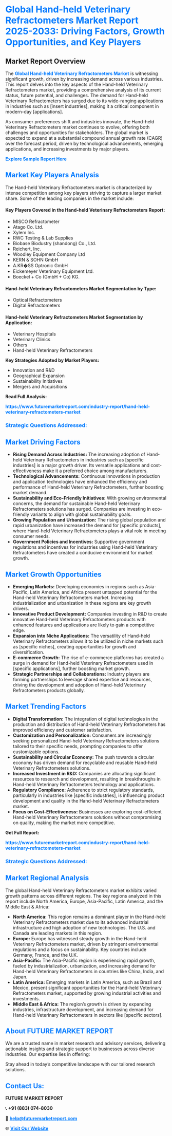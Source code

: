 <h1 style="color: #007BFF;">Global Hand-held Veterinary Refractometers Market Report 2025-2033: Driving Factors, Growth Opportunities, and Key Players</h1>

<section id="overview">
<h2>Market Report Overview</h2>
<p>The <a href="https://www.futuremarketreport.com/industry-report/hand-held-veterinary-refractometers-market" style="color: #007BFF; text-decoration: none;"><strong>Global Hand-held Veterinary Refractometers Market</strong></a> is witnessing significant growth, driven by increasing demand across various industries. This report delves into the key aspects of the Hand-held Veterinary Refractometers market, providing a comprehensive analysis of its current status, future potential, and challenges. The demand for Hand-held Veterinary Refractometers has surged due to its wide-ranging applications in industries such as [insert industries], making it a critical component in modern-day [applications].</p>
<p>As consumer preferences shift and industries innovate, the Hand-held Veterinary Refractometers market continues to evolve, offering both challenges and opportunities for stakeholders. The global market is expected to expand at a substantial compound annual growth rate (CAGR) over the forecast period, driven by technological advancements, emerging applications, and increasing investments by major players.</p>
</section>

<section id="overview">
<p><a href="https://www.futuremarketreport.com/request-sample/reportId=125433" style="color: #007BFF; text-decoration: none;"><strong>Explore Sample Report Here</strong></a></p>
</section>

<section id="key-players">
<h2 style="color: #007BFF;">Market Key Players Analysis</h2>
<p>The Hand-held Veterinary Refractometers market is characterized by intense competition among key players striving to capture a larger market share. Some of the leading companies in the market include:</p>
<h4>Key Players Covered in the Hand-held Veterinary Refractometers Report:</h4>
<ul><li>MISCO Refractometer</li><li>Atago Co. Ltd.</li><li>Xylem Inc.</li><li>RWC Testing &amp; Lab Supplies</li><li>Biobase Biodustry (shandong) Co., Ltd.</li><li>Reichert, Inc.</li><li>Woodley Equipment Company Ltd</li><li>KERN &amp; SOHN GmbH</li><li>A.KR�SS Optronic GmbH</li><li>Eickemeyer Veterinary Equipment Ltd.</li><li>Boeckel + Co (GmbH + Co) KG.</li></ul>
<h4>Hand-held Veterinary Refractometers Market Segmentation by Type:</h4>
<ul><li>Optical Refractometers</li><li>Digital Refractometers</li></ul>

<h4>Hand-held Veterinary Refractometers Market Segmentation by Application:</h4>
<ul><li>Veterinary Hospitals</li><li>Veterinary Clinics</li><li>Others</li><li>Hand-held Veterinary Refractometers</li></ul>
<p><strong>Key Strategies Adopted by Market Players:</strong></p>
<ul>
<li>Innovation and R&D</li>
<li>Geographical Expansion</li>
<li>Sustainability Initiatives</li>
<li>Mergers and Acquisitions</li>
</ul>
</section>

<section>
<p><strong>Read Full Analysis: </strong></p><a href="https://www.futuremarketreport.com/industry-report/hand-held-veterinary-refractometers-market" style="color: #007BFF; text-decoration: none;"><strong>https://www.futuremarketreport.com/industry-report/hand-held-veterinary-refractometers-market</strong></a>
<h3 style="color: #007BFF;">Strategic Questions Addressed:</h3>
</section>

<section id="driving-factors">
<h2 style="color: #007BFF;">Market Driving Factors</h2>
<ul>
<li><strong>Rising Demand Across Industries:</strong> The increasing adoption of Hand-held Veterinary Refractometers in industries such as [specific industries] is a major growth driver. Its versatile applications and cost-effectiveness make it a preferred choice among manufacturers.</li>
<li><strong>Technological Advancements:</strong> Continuous innovations in production and application technologies have enhanced the efficiency and performance of Hand-held Veterinary Refractometers, further boosting market demand.</li>
<li><strong>Sustainability and Eco-Friendly Initiatives:</strong> With growing environmental concerns, the demand for sustainable Hand-held Veterinary Refractometers solutions has surged. Companies are investing in eco-friendly variants to align with global sustainability goals.</li>
<li><strong>Growing Population and Urbanization:</strong> The rising global population and rapid urbanization have increased the demand for [specific products], where Hand-held Veterinary Refractometers plays a vital role in meeting consumer needs.</li>
<li><strong>Government Policies and Incentives:</strong> Supportive government regulations and incentives for industries using Hand-held Veterinary Refractometers have created a conducive environment for market growth.</li>
</ul>
</section>

<section id="growth-opportunities">
<h2 style="color: #007BFF;">Market Growth Opportunities</h2>
<ul>
<li><strong>Emerging Markets:</strong> Developing economies in regions such as Asia-Pacific, Latin America, and Africa present untapped potential for the Hand-held Veterinary Refractometers market. Increasing industrialization and urbanization in these regions are key growth drivers.</li>
<li><strong>Innovative Product Development:</strong> Companies investing in R&D to create innovative Hand-held Veterinary Refractometers products with enhanced features and applications are likely to gain a competitive edge.</li>
<li><strong>Expansion into Niche Applications:</strong> The versatility of Hand-held Veterinary Refractometers allows it to be utilized in niche markets such as [specific niches], creating opportunities for growth and diversification.</li>
<li><strong>E-commerce Growth:</strong> The rise of e-commerce platforms has created a surge in demand for Hand-held Veterinary Refractometers used in [specific applications], further boosting market growth.</li>
<li><strong>Strategic Partnerships and Collaborations:</strong> Industry players are forming partnerships to leverage shared expertise and resources, driving the development and adoption of Hand-held Veterinary Refractometers products globally.</li>
</ul>
</section>

<section id="trending-factors">
<h2 style="color: #007BFF;">Market Trending Factors</h2>
<ul>
<li><strong>Digital Transformation:</strong> The integration of digital technologies in the production and distribution of Hand-held Veterinary Refractometers has improved efficiency and customer satisfaction.</li>
<li><strong>Customization and Personalization:</strong> Consumers are increasingly seeking personalized Hand-held Veterinary Refractometers solutions tailored to their specific needs, prompting companies to offer customizable options.</li>
<li><strong>Sustainability and Circular Economy:</strong> The push towards a circular economy has driven demand for recyclable and reusable Hand-held Veterinary Refractometers solutions.</li>
<li><strong>Increased Investment in R&D:</strong> Companies are allocating significant resources to research and development, resulting in breakthroughs in Hand-held Veterinary Refractometers technology and applications.</li>
<li><strong>Regulatory Compliance:</strong> Adherence to strict regulatory standards, particularly in industries like [specific industries], is influencing product development and quality in the Hand-held Veterinary Refractometers market.</li>
<li><strong>Focus on Cost-Effectiveness:</strong> Businesses are exploring cost-efficient Hand-held Veterinary Refractometers solutions without compromising on quality, making the market more competitive.</li>
</ul>
</section>

<section>
<p><strong>Get Full Report: </strong></p><a href="https://www.futuremarketreport.com/industry-report/hand-held-veterinary-refractometers-market" style="color: #007BFF; text-decoration: none;"><strong>https://www.futuremarketreport.com/industry-report/hand-held-veterinary-refractometers-market</strong></a>
<h3 style="color: #007BFF;">Strategic Questions Addressed:</h3>
</section>


<section id="regional-analysis">
<h2 style="color: #007BFF;">Market Regional Analysis</h2>
<p>The global Hand-held Veterinary Refractometers market exhibits varied growth patterns across different regions. The key regions analyzed in this report include North America, Europe, Asia-Pacific, Latin America, and the Middle East & Africa:</p>
<ul>
<li><strong>North America:</strong> This region remains a dominant player in the Hand-held Veterinary Refractometers market due to its advanced industrial infrastructure and high adoption of new technologies. The U.S. and Canada are leading markets in this region.</li>
<li><strong>Europe:</strong> Europe has witnessed steady growth in the Hand-held Veterinary Refractometers market, driven by stringent environmental regulations and a focus on sustainability. Key countries include Germany, France, and the U.K.</li>
<li><strong>Asia-Pacific:</strong> The Asia-Pacific region is experiencing rapid growth, fueled by industrialization, urbanization, and increasing demand for Hand-held Veterinary Refractometers in countries like China, India, and Japan.</li>
<li><strong>Latin America:</strong> Emerging markets in Latin America, such as Brazil and Mexico, present significant opportunities for the Hand-held Veterinary Refractometers market, supported by growing industrial activities and investments.</li>
<li><strong>Middle East & Africa:</strong> The region’s growth is driven by expanding industries, infrastructure development, and increasing demand for Hand-held Veterinary Refractometers in sectors like [specific sectors].</li>
</ul>
</section>

<footer>
<h2 style="color: #007BFF;">About FUTURE MARKET REPORT</h2>
<p>We are a trusted name in market research and advisory services, delivering actionable insights and strategic support to businesses across diverse industries. Our expertise lies in offering:</p>

<p>Stay ahead in today’s competitive landscape with our tailored research solutions.</p>

<h2 style="color: #007BFF;">Contact Us:</h2>
<p><strong>FUTURE MARKET REPORT</strong></p>
<p>📞 <strong>+91 (883) 074-8030</strong></p>
<p>📧 <strong><a href="mailto:help@futuremarketreport.com" style="color: #007BFF;">help@futuremarketreport.com</a></strong></p>
<p>🌐 <strong><a href="https://www.futuremarketreport.com/" style="color: #007BFF;">Visit Our Website</a></strong></p>
</footer>